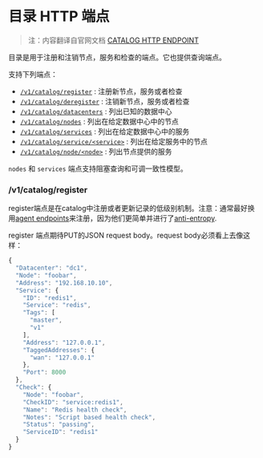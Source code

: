 目录 HTTP 端点
==============

> 注：内容翻译自官网文档 [CATALOG HTTP ENDPOINT](https://www.consul.io/docs/agent/http/catalog.html)

目录是用于注册和注销节点，服务和检查的端点。它也提供查询端点。

支持下列端点：

* [`/v1/catalog/register`](#catalog_register) : 注册新节点，服务或者检查
* [`/v1/catalog/deregister`](#catalog_deregister) : 注销新节点，服务或者检查
* [`/v1/catalog/datacenters`](#catalog_datacenters) : 列出已知的数据中心
* [`/v1/catalog/nodes`](#catalog_nodes) : 列出在给定数据中心中的节点
* [`/v1/catalog/services`](#catalog_services) : 列出在给定数据中心中的服务
* [`/v1/catalog/service/<service>`](#catalog_service) : 列出在给定服务中的节点
* [`/v1/catalog/node/<node>`](#catalog_nodes) : 列出节点提供的服务

`nodes` 和 `services` 端点支持阻塞查询和可调一致性模型。

### <a name="catalog_register"></a> /v1/catalog/register

register端点是在catalog中注册或者更新记录的低级别机制。注意：通常最好换用[agent endpoints](agent.html)来注册，因为他们更简单并进行了[anti-entropy](../../docs/internals/anti-entropy.html).

register 端点期待PUT的JSON request body。request body必须看上去像这样：

```javascript
{
  "Datacenter": "dc1",
  "Node": "foobar",
  "Address": "192.168.10.10",
  "Service": {
    "ID": "redis1",
    "Service": "redis",
    "Tags": [
      "master",
      "v1"
    ],
    "Address": "127.0.0.1",
    "TaggedAddresses": {
      "wan": "127.0.0.1"
    },
    "Port": 8000
  },
  "Check": {
    "Node": "foobar",
    "CheckID": "service:redis1",
    "Name": "Redis health check",
    "Notes": "Script based health check",
    "Status": "passing",
    "ServiceID": "redis1"
  }
}
```




